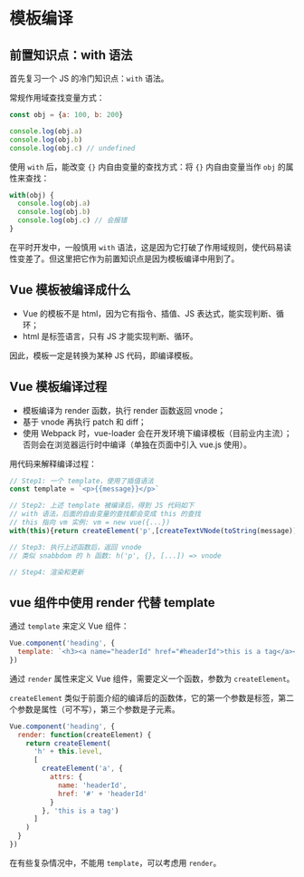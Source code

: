 # 模板编译

## 前置知识点：with 语法

首先复习一个 JS 的冷门知识点：`with` 语法。

常规作用域查找变量方式：

```javascript
const obj = {a: 100, b: 200}

console.log(obj.a)
console.log(obj.b)
console.log(obj.c) // undefined
```

使用 `with` 后，能改变 `{}` 内自由变量的查找方式：将 `{}` 内自由变量当作 `obj` 的属性来查找：

```javascript
with(obj) {
  console.log(obj.a)
  console.log(obj.b)
  console.log(obj.c) // 会报错
}
```

在平时开发中，一般慎用 `with` 语法，这是因为它打破了作用域规则，使代码易读性变差了。但这里把它作为前置知识点是因为模板编译中用到了。

## Vue 模板被编译成什么

* Vue 的模板不是 html，因为它有指令、插值、JS 表达式，能实现判断、循环；
* html 是标签语言，只有 JS 才能实现判断、循环。

因此，模板一定是转换为某种 JS 代码，即编译模板。

## Vue 模板编译过程

* 模板编译为 render 函数，执行 render 函数返回 vnode；
* 基于 vnode 再执行 patch 和 diff；
* 使用 Webpack 时，vue-loader 会在开发环境下编译模板（目前业内主流）；否则会在浏览器运行时中编译（单独在页面中引入 vue.js 使用）。

用代码来解释编译过程：

```javascript
// Step1: 一个 template，使用了插值语法
const template = `<p>{{message}}</p>`

// Step2: 上述 template 被编译后，得到 JS 代码如下
// with 语法，后面的自由变量的查找都会变成 this 的查找
// this 指向 vm 实例: vm = new vue({...})
with(this){return createElement('p',[createTextVNode(toString(message))])}

// Step3: 执行上述函数后，返回 vnode
// 类似 snabbdom 的 h 函数: h('p', {}, [...]) => vnode

// Step4: 渲染和更新
```

## vue 组件中使用 render 代替 template

通过 `template` 来定义 Vue 组件：

```javascript
Vue.component('heading', {
  template: `<h3><a name="headerId" href="#headerId">this is a tag</a></h3>`
})
```

通过 `render` 属性来定义 Vue 组件，需要定义一个函数，参数为 `createElement`。

`createElement` 类似于前面介绍的编译后的函数体，它的第一个参数是标签，第二个参数是属性（可不写），第三个参数是子元素。

```javascript
Vue.component('heading', {
  render: function(createElement) {
    return createElement(
      'h' + this.level,
      [
        createElement('a', {
          attrs: {
            name: 'headerId',
            href: '#' + 'headerId'
          }
        }, 'this is a tag')
      ]
    )
  }
})
```

在有些复杂情况中，不能用 `template`，可以考虑用 `render`。


